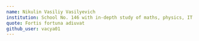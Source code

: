 ```yaml
---
name: Nikulin Vasiliy Vasilyevich
institution: School No. 146 with in-depth study of maths, physics, IT
quote: Fortis fortuna adiuvat
github_user: vacya01
---
```

